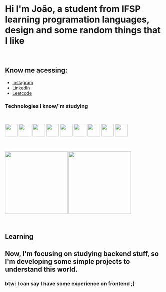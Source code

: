 # Hi I'm João, a student from IFSP learning programation languages, design and some random things that I like

<br>

## Know me acessing:
- [Instagram](https://www.instagram.com/joao.pqc)
- [LinkedIn](https://www.linkedin.com/in/jo%C3%A3o-paulo-queiroz-costa-2b784a358/)
- [Leetcode](https://leetcode.com/u/5IMQy8234y/)
  <br>

### Technologies I know/´m studying
<br>
<p align="left">

<img  src="https://cdn.jsdelivr.net/gh/devicons/devicon@latest/icons/html5/html5-original.svg" style=" width: 40px;"/>
<img src="https://cdn.jsdelivr.net/gh/devicons/devicon@latest/icons/css3/css3-original.svg" style=" width: 40px" />
<img src="https://cdn.jsdelivr.net/gh/devicons/devicon@latest/icons/javascript/javascript-original.svg" style=" width: 40px" />
<img src="https://cdn.jsdelivr.net/gh/devicons/devicon@latest/icons/python/python-original.svg" style=" width: 40px"  />
<img src="https://cdn.jsdelivr.net/gh/devicons/devicon@latest/icons/git/git-original.svg" style=" width: 40px"  />
<img src="https://cdn.jsdelivr.net/gh/devicons/devicon@latest/icons/java/java-original.svg" style=" width: 40px" />
<img src="https://cdn.jsdelivr.net/gh/devicons/devicon@latest/icons/github/github-original.svg" style=" width: 40px" />
<img src="https://cdn.jsdelivr.net/gh/devicons/devicon@latest/icons/react/react-original.svg" style=" width: 40px"  />
<img src="https://cdn.jsdelivr.net/gh/devicons/devicon@latest/icons/spring/spring-original.svg" style=" width: 40px"  />
                                                                                         
  
</p>
<br>
<p align="left">

<img style="height: 200px" align="left" src="https://github-readme-stats.vercel.app/api?username=JoaoPauloQC&show_icons=true&theme=algolia&include_all_commits=true&locale=pt-br">

<img  style="height: 200px" src="https://github-readme-stats.vercel.app/api/top-langs/?username=JoaoPauloQC&theme=algolia&layout=compact&custom_title=Technologies&langs_count=9">

</p>
<br>

## Learning

## Now, I'm focusing on studying backend stuff, so I'm developing some simple projects to understand this world.
### btw: I can say I have some experience on frontend ;)
<!---
JoaoPauloQC/JoaoPauloQC is a ✨ special ✨ repository because its `README.md` (this file) appears on your GitHub profile.
You can click the Preview link to take a look at your changes.
--->
